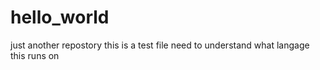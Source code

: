 # hello_world
just another repostory 
this is a test file 
need to understand what langage this runs on
